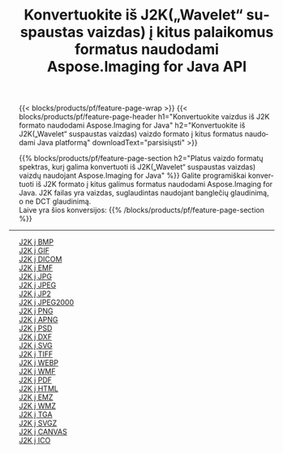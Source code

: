 ﻿---
title: Konvertuokite iš J2K(„Wavelet“ suspaustas vaizdas) į kitus palaikomus formatus naudodami Aspose.Imaging for Java API 
weight: 3920
url: /lt/java/conversion/from/j2k 
lang: lt
langdirlevel: 2
locales: zh-hans,ja,it,ru,de,es,fr,nl,id,lt,pl,pt,vi,tr,ko,zh-hant,ar,hi,th,sv,cs,uk,he
description: „Aspose.Imaging“ gali lengvai konvertuoti iš J2K(„Wavelet“ suspaustas vaizdas) į kitus formatus naudojant „Java“ platformą
---

{{< blocks/products/pf/feature-page-wrap >}}
{{< blocks/products/pf/feature-page-header h1="Konvertuokite vaizdus iš J2K formato naudodami Aspose.Imaging for Java" h2="Konvertuokite iš J2K(„Wavelet“ suspaustas vaizdas) vaizdo formato į kitus formatus naudodami Java platformą" downloadText="parsisiųsti" >}}


{{% blocks/products/pf/feature-page-section  h2="Platus vaizdo formatų spektras, kurį galima konvertuoti iš J2K(„Wavelet“ suspaustas vaizdas) vaizdų naudojant Aspose.Imaging for Java" %}}
Galite programiškai konvertuoti iš J2K formato į kitus galimus formatus naudodami
Aspose.Imaging for Java. J2K failas yra vaizdas, suglaudintas naudojant banglečių glaudinimą, o ne DCT glaudinimą.
<br/>
Laive yra šios konversijos:
{{% /blocks/products/pf/feature-page-section %}}
<div class="container-fluid productfamilypage bg-gray">
    <div class="convertypes bg-gray agp-content section">
        <div class="container">
		<hr style="margin-left:-20px;"/>
		<div class="row other-converters">
		    <div class='col-md-2 other-converter remove-lp remove-rp'><a href="/imaging/lt/java/conversion/j2k-to-bmp" >J2K į BMP</a></div><div class='col-md-2 other-converter remove-lp remove-rp'><a href="/imaging/lt/java/conversion/j2k-to-gif" >J2K į GIF</a></div><div class='col-md-2 other-converter remove-lp remove-rp'><a href="/imaging/lt/java/conversion/j2k-to-dicom" >J2K į DICOM</a></div><div class='col-md-2 other-converter remove-lp remove-rp'><a href="/imaging/lt/java/conversion/j2k-to-emf" >J2K į EMF</a></div><div class='col-md-2 other-converter remove-lp remove-rp'><a href="/imaging/lt/java/conversion/j2k-to-jpg" >J2K į JPG</a></div><div class='col-md-2 other-converter remove-lp remove-rp'><a href="/imaging/lt/java/conversion/j2k-to-jpeg" >J2K į JPEG</a></div><div class='col-md-2 other-converter remove-lp remove-rp'><a href="/imaging/lt/java/conversion/j2k-to-jp2" >J2K į JP2</a></div><div class='col-md-2 other-converter remove-lp remove-rp'><a href="/imaging/lt/java/conversion/j2k-to-jpeg2000" >J2K į JPEG2000</a></div><div class='col-md-2 other-converter remove-lp remove-rp'><a href="/imaging/lt/java/conversion/j2k-to-png" >J2K į PNG</a></div><div class='col-md-2 other-converter remove-lp remove-rp'><a href="/imaging/lt/java/conversion/j2k-to-apng" >J2K į APNG</a></div><div class='col-md-2 other-converter remove-lp remove-rp'><a href="/imaging/lt/java/conversion/j2k-to-psd" >J2K į PSD</a></div><div class='col-md-2 other-converter remove-lp remove-rp'><a href="/imaging/lt/java/conversion/j2k-to-dxf" >J2K į DXF</a></div><div class='col-md-2 other-converter remove-lp remove-rp'><a href="/imaging/lt/java/conversion/j2k-to-svg" >J2K į SVG</a></div><div class='col-md-2 other-converter remove-lp remove-rp'><a href="/imaging/lt/java/conversion/j2k-to-tiff" >J2K į TIFF</a></div><div class='col-md-2 other-converter remove-lp remove-rp'><a href="/imaging/lt/java/conversion/j2k-to-webp" >J2K į WEBP</a></div><div class='col-md-2 other-converter remove-lp remove-rp'><a href="/imaging/lt/java/conversion/j2k-to-wmf" >J2K į WMF</a></div><div class='col-md-2 other-converter remove-lp remove-rp'><a href="/imaging/lt/java/conversion/j2k-to-pdf" >J2K į PDF</a></div><div class='col-md-2 other-converter remove-lp remove-rp'><a href="/imaging/lt/java/conversion/j2k-to-html" >J2K į HTML</a></div><div class='col-md-2 other-converter remove-lp remove-rp'><a href="/imaging/lt/java/conversion/j2k-to-emz" >J2K į EMZ</a></div><div class='col-md-2 other-converter remove-lp remove-rp'><a href="/imaging/lt/java/conversion/j2k-to-wmz" >J2K į WMZ</a></div><div class='col-md-2 other-converter remove-lp remove-rp'><a href="/imaging/lt/java/conversion/j2k-to-tga" >J2K į TGA</a></div><div class='col-md-2 other-converter remove-lp remove-rp'><a href="/imaging/lt/java/conversion/j2k-to-svgz" >J2K į SVGZ</a></div><div class='col-md-2 other-converter remove-lp remove-rp'><a href="/imaging/lt/java/conversion/j2k-to-canvas" >J2K į CANVAS</a></div><div class='col-md-2 other-converter remove-lp remove-rp'><a href="/imaging/lt/java/conversion/j2k-to-ico" >J2K į ICO</a></div>
                </div>
        </div>
    </div>
</div>
<br/>

